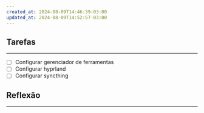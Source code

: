 ```yaml
---
created_at: 2024-08-09T14:46:39-03:00
updated_at: 2024-08-09T14:52:57-03:00
---
```

## Tarefas
---
- [ ] Configurar gerenciador de ferramentas
- [ ] Configurar hyprland
- [ ] Configurar syncthing

##  Reflexão
---
